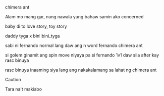 chimera ant

Alam mo mang gar, nung nawala yung bahaw samin ako concerned

baby di to love story, toy story

daddy tyga x bini
bini_tyga

sabi ni fernando normal lang daw ang n word
fernando chimera ant

si golem ginamit ang spin move
niyaya pa si fernando 1v1 daw sila after kay rasc binuya

rasc binuya inaaming siya lang ang nakakalamang sa lahat ng chimera ant

> [!CAUTION]
> Tara na't makiabo